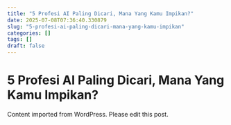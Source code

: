 ```yaml
---
title: "5 Profesi AI Paling Dicari, Mana Yang Kamu Impikan?"
date: 2025-07-08T07:36:40.330879
slug: "5-profesi-ai-paling-dicari-mana-yang-kamu-impikan"
categories: []
tags: []
draft: false
---
```


# 5 Profesi AI Paling Dicari, Mana Yang Kamu Impikan?

Content imported from WordPress. Please edit this post.
